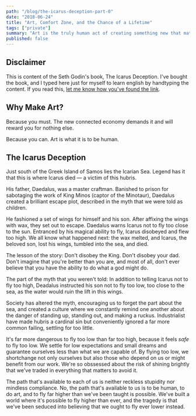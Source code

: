 ```yaml
---
path: "/blog/the-icarus-deception-part-0"
date: "2018-06-24"
title: "Art, Comfort Zone, and the Chance of a Lifetime"
tags: ["private"]
summary: "Art is the truly human act of creating something new that matters to another person. The only refuge left, the only safe path, is to be the one who makes art."
published: false
---
```


## Disclaimer

This is content of the Seth Godin's book, The Icarus Deception. I've bought the book, and I typed here just for myself to learn english by handtyping the content. If you read this, <a href="mailto:malcolm.keeweesiong@gmail.com">let me know how you've found the link</a>.

## Why Make Art?

Because you must. The new connected economy demands it and will reward you for nothing else.

Because you can. Art is what it is to be human.

## The Icarus Deception

Just south of the Greek Island of Samos lies the Icarian Sea. Legend has it that this is where Icarus died &mdash; a victim of this hubris.

His father, Daedalus, was a master craftman. Banished to prison for sabotaging the work of King Minos (captor of the Minotaur), Daedalus created a brilliant escape plot, described in the myth that we were told as children.

He fashioned a set of wings for himself and his son. After affixing the wings with wax, they set out to escape. Daedalus warns Icarus not to fly too close to the sun. Entranced by his magical ability to fly, Icarus disobeyed and flew too high. We all know what happened next: the wax melted, and Icarus, the beloved son, lost his wings, tumbled into the sea, and died.

The lesson of the story: Don't disobey the King. Don't disobey your dad. Don't imagine that you're better than you are, and most of all, don't ever believe that you have the ability to do what a god might do.

The part of the myth that you weren't told: In addition to telling Icarus not to fly too high, Deadalus instructed his son not to fly too low, too close to the sea, as the water would ruin the lift in this wings.

Society has altered the myth, encouraging us to forget the part about the sea, and created a culture where we constantly remind one another about the danger of standing up, standing out, and making a ruckus. Industrialist have made hubris a cardinal sin but conveniently ignored a far more common failing, settling for too little.

It's far more dangerous to fly too low than far too high, because it feels _safe_ to fly too low. We settle for low expectations and small dreams and guarantee ourselves less than what we are capable of. By flying too low, we shortchange not only ourselves but also those who depend on us or might benefit from our work. We're so obssessed about the risk of shining brightly that we've traded in everything that matters to avoid it.

The path that's available to each of us is neither reckless stupidity nor mindless compliance. No, the path that's available to us is to be human, to do art, and to fly far higher than we've been taught is possible. We've built a world where it's possible to fly higher than ever, and the tragedy is that we've been seduced into believing that we ought to fly ever lower instead.
